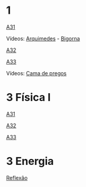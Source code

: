 # 1

[A31](https://docs.google.com/presentation/d/14zWrG3evuB_UhYAT2dtb4SAtPza9_OPRjBDzCtZxd6A/edit?usp=sharing)

Vídeos:
[Arquimedes](https://www.youtube.com/watch?v=NRjafzwzwlg) -
[Bigorna](https://www.youtube.com/watch?v=f5U63IGmy6Q)

[A32](https://docs.google.com/presentation/d/1LUt7c2ThYu0jz-VT_1T7NcdlxZuTvPJedomSC9VRAzU/edit?usp=sharing)

[A33](https://docs.google.com/presentation/d/1kJCSBfXupXgZYvgwrHtQsebapToqO0rcXNuvIyodNRo/edit?usp=sharing)

Vídeos:
[Cama de pregos](https://www.youtube.com/watch?v=WekmCwvvFRQ)

# 3 Física I

[A31](https://docs.google.com/presentation/d/1eLEauB_aQRTzcKoh-NN1NS2ee9pL6CsgUy2IF7XsJAo/edit?usp=sharing)

[A32](https://docs.google.com/presentation/d/1cvkU4aKJYPH9F6ovQsyKxXIctfVar9SSBoxfaBvNhvc/edit?usp=sharing)

[A33](https://docs.google.com/presentation/d/1oL-1ejNxE1oMIGN9FxOFkUWYpIIsZlwy6OOthUQn78E/edit?usp=sharing)

# 3 Energia

[Reflexão](https://docs.google.com/presentation/d/1xkNuOX6623oI1Z-ohiWhk2qPVelzO5Q-THk8wirLajE/edit?usp=sharing)
